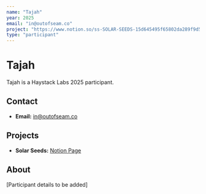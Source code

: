 ```yaml
---
name: "Tajah"
year: 2025
email: "in@outofseam.co"
project: "https://www.notion.so/ss-SOLAR-SEEDS-15d645495f65802da289f9d557d51bdd"
type: "participant"
---
```


# Tajah

Tajah is a Haystack Labs 2025 participant.

## Contact
- **Email:** in@outofseam.co

## Projects
- **Solar Seeds:** [Notion Page](https://www.notion.so/ss-SOLAR-SEEDS-15d645495f65802da289f9d557d51bdd)

## About

[Participant details to be added] 